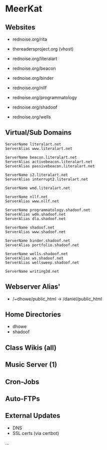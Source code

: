 # MeerKat

## Websites

- rednoise.org/rita
- thereadersproject.org (vhost)

- rednoise.org/literalart
- rednoise.org/beacon
- rednoise.org/binder
- rednoise.org/nllf
- rednoise.org/programmatology
- rednoise.org/shadoof
- rednoise.org/wells

## Virtual/Sub Domains

    ServerName literalart.net
    ServerAlias www.literalart.net
    
    ServerName beacon.literalart.net
    ServerAlias activebeacon.literalart.net
    ServerAlias passivebeacon.literalart.net

    ServerName i2.literalart.net
    ServerAlias interrupt2.literalart.net

    ServerName wmd.literalart.net

    ServerName nllf.net
    ServerAlias www.nllf.net

    ServerName programmatology.shadoof.net
    ServerAlias wdm.shadoof.net
    ServerAlias dla.shadoof.net

    ServerName shadoof.net
    ServerAlias www.shadoof.net

    ServerName binder.shadoof.net
    ServerAlias portfolio.shadoof.net

    ServerName wells.shadoof.net
    ServerAlias ws.shadoof.net
    ServerAlias wellsweep.shadoof.net

    ServerName writing3d.net

## Webserver Alias'

- /~dhowe/public_html -> /daniel/public_html

## Home Directories
- dhowe
- shadoof

## Class Wikis (all)

## Music Server (1)

## Cron-Jobs

## Auto-FTPs

## External Updates
- DNS
- SSL certs (via certbot)

...
